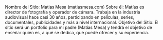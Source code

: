 Nombre del Sitio: Matias Mesa (matiasmesa.com)
Sobre él: Matías es director de fotografía y operador de cámara. Trabaja en la industria audiovisual hace casi 30 años, participando en películas, series, documentales, publicidades y más a nivel internacional.
Objetivo del Sitio: El sitio será un portfolio para mi padre (Matias Mesa) y tendrá el objetivo de enseñar quién es, a qué se dedica, qué puede ofrecer y su experiencia.